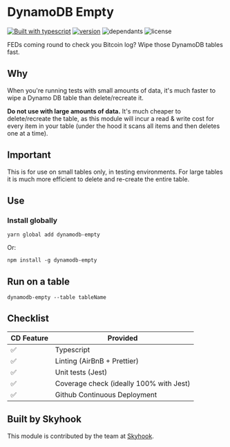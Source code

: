 # DynamoDB Empty

[![Built with
typescript](https://badgen.net/badge/icon/typescript?icon=typescript&label)](https://www.typescriptlang.org/)
[![version](https://badgen.net/npm/v/dynamodb-empty)](https://www.npmjs.com/package/dynamodb-empty)
![dependants](https://badgen.net/npm/dependents/dynamodb-empty) ![license](https://badgen.net/npm/license/dynamodb-empty)

FEDs coming round to check you Bitcoin log? Wipe those DynamoDB tables fast.

## Why

When you're running tests with small amounts of data, it's much faster to wipe a Dynamo DB table than delete/recreate it.

**Do not use with large amounts of data.** It's much cheaper to delete/recreate the table, as this module will incur a
read & write cost for every item in your table (under the hood it scans all items and then deletes one at a time).

## Important

This is for use on small tables only, in testing environments. For large tables it is much more efficient to delete and
re-create the entire table.

## Use

### Install globally

```shell
yarn global add dynamodb-empty
```

Or:

```shell
npm install -g dynamodb-empty
```

## Run on a table

```shell
dynamodb-empty --table tableName
```

## Checklist

| CD Feature | Provided                                |
| ---------- | --------------------------------------- |
| ✅         | Typescript                              |
| ✅         | Linting (AirBnB + Prettier)             |
| ✅         | Unit tests (Jest)                       |
| ✅         | Coverage check (ideally 100% with Jest) |
| ✅         | Github Continuous Deployment            |

## Built by Skyhook

This module is contributed by the team at [Skyhook](https://www.skyhookadventure.com/).
